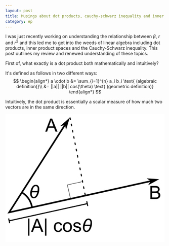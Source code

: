 ```yaml
---
layout: post
title: Musings about dot products, cauchy-schwarz inequality and inner product spaces
category: ep
---
```


I was just recently working on understanding the relationship between $\beta$, $r$ and $r^2$ and this led me to get into the weeds of linear algebra including dot products, inner product spaces and the Cauchy-Schwarz inequality. This post outlines my review and renewed understanding of these topics.

First of, what exactly is a dot product both mathematically and intuitively?

It's defined as follows in two different ways:
$$
\begin{align*}
a \cdot b &= \sum_{i=1}^{n} a_i b_i \text{   (algebraic definition)}\\
&= ||a|| ||b|| cos(\theta) \text{   (geometric definition)}
\end{align*}
$$

Intuitively, the dot product is essentially a scalar measure of how much two vectors are in the same direction.

![Geometric Dot Product Interpetation](images/dot_product.svg)
